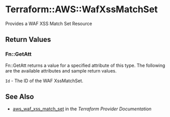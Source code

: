 # Terraform::AWS::WafXssMatchSet

Provides a WAF XSS Match Set Resource

## Return Values

### Fn::GetAtt

Fn::GetAtt returns a value for a specified attribute of this type. The following are the available attributes and sample return values.

`Id` - The ID of the WAF XssMatchSet.

## See Also

* [aws_waf_xss_match_set](https://www.terraform.io/docs/providers/aws/r/waf_xss_match_set.html) in the _Terraform Provider Documentation_